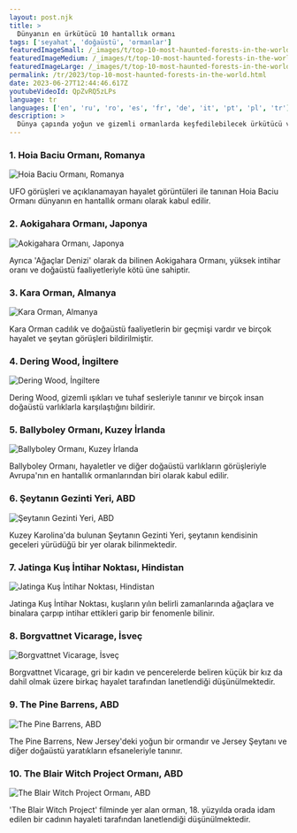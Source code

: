 ```yaml
---
layout: post.njk
title: >
  Dünyanın en ürkütücü 10 hantallık ormanı
tags: ['seyahat', 'doğaüstü', 'ormanlar']
featuredImageSmall: /_images/t/top-10-most-haunted-forests-in-the-world-cover-tr-small.webp
featuredImageMedium: /_images/t/top-10-most-haunted-forests-in-the-world-cover-tr-medium.webp
featuredImageLarge: /_images/t/top-10-most-haunted-forests-in-the-world-cover-tr-large.webp
permalink: /tr/2023/top-10-most-haunted-forests-in-the-world.html
date: 2023-06-27T12:44:46.617Z
youtubeVideoId: QpZvRQ5zLPs
language: tr
languages: ['en', 'ru', 'ro', 'es', 'fr', 'de', 'it', 'pt', 'pl', 'tr']
description: >
  Dünya çapında yoğun ve gizemli ormanlarda keşfedilebilecek ürkütücü ve doğaüstü olayları keşfedin
---
```


### 1. Hoia Baciu Ormanı, Romanya

![Hoia Baciu Ormanı, Romanya](/_images/a/a3e6cd16fe2d4a629f0022413ebf7037-medium.webp)

UFO görüşleri ve açıklanamayan hayalet görüntüleri ile tanınan Hoia Baciu Ormanı dünyanın en hantallık ormanı olarak kabul edilir.

### 2. Aokigahara Ormanı, Japonya

![Aokigahara Ormanı, Japonya](/_images/d/dcc2850d9d493d7ef868922c8f77d2d3-medium.webp)

Ayrıca 'Ağaçlar Denizi' olarak da bilinen Aokigahara Ormanı, yüksek intihar oranı ve doğaüstü faaliyetleriyle kötü üne sahiptir.

### 3. Kara Orman, Almanya

![Kara Orman, Almanya](/_images/5/5d9a63ace33fd2d27dc30460fc8e2b9a-medium.webp)

Kara Orman cadılık ve doğaüstü faaliyetlerin bir geçmişi vardır ve birçok hayalet ve şeytan görüşleri bildirilmiştir.

### 4. Dering Wood, İngiltere

![Dering Wood, İngiltere](/_images/c/cd1bc95c5c7b2a9deb64c6987d56afc9-medium.webp)

Dering Wood, gizemli ışıkları ve tuhaf sesleriyle tanınır ve birçok insan doğaüstü varlıklarla karşılaştığını bildirir.

### 5. Ballyboley Ormanı, Kuzey İrlanda

![Ballyboley Ormanı, Kuzey İrlanda](/_images/1/133662db1e212cbb7a36ee794194c5ac-medium.webp)

Ballyboley Ormanı, hayaletler ve diğer doğaüstü varlıkların görüşleriyle Avrupa'nın en hantallık ormanlarından biri olarak kabul edilir.

### 6. Şeytanın Gezinti Yeri, ABD

![Şeytanın Gezinti Yeri, ABD](/_images/5/542649067f7c57782422db93c7a55492-medium.webp)

Kuzey Karolina'da bulunan Şeytanın Gezinti Yeri, şeytanın kendisinin geceleri yürüdüğü bir yer olarak bilinmektedir.

### 7. Jatinga Kuş İntihar Noktası, Hindistan

![Jatinga Kuş İntihar Noktası, Hindistan](/_images/4/47282e9af667b636c683b63eac6fb745-medium.webp)

Jatinga Kuş İntihar Noktası, kuşların yılın belirli zamanlarında ağaçlara ve binalara çarpıp intihar ettikleri garip bir fenomenle bilinir.

### 8. Borgvattnet Vicarage, İsveç

![Borgvattnet Vicarage, İsveç](/_images/3/3740d7ed83c14ac373f5ea65371dd048-medium.webp)

Borgvattnet Vicarage, gri bir kadın ve pencerelerde beliren küçük bir kız da dahil olmak üzere birkaç hayalet tarafından lanetlendiği düşünülmektedir.

### 9. The Pine Barrens, ABD

![The Pine Barrens, ABD](/_images/d/d014a1fe3309c0c3472db553e37db03b-medium.webp)

The Pine Barrens, New Jersey'deki yoğun bir ormandır ve Jersey Şeytanı ve diğer doğaüstü yaratıkların efsaneleriyle tanınır.

### 10. The Blair Witch Project Ormanı, ABD

![The Blair Witch Project Ormanı, ABD](/_images/0/00e6aa0e3ac3e8a762f45e6308c4cf09-medium.webp)

'The Blair Witch Project' filminde yer alan orman, 18. yüzyılda orada idam edilen bir cadının hayaleti tarafından lanetlendiği düşünülmektedir.

